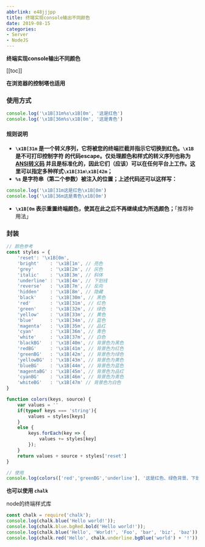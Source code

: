 ```yaml
---
abbrlink: e48jjjpp
title: 终端实现console输出不同颜色
date: 2019-08-15
categories: 
- Server
- NodeJS
---
```


<strong class='old-blog'>终端实现console输出不同颜色</strong>

[[toc]]


**在浏览器的控制塔也适用**

### 使用方式

```javascript
console.log('\x1B[31m%s\x1B[0m', '这是红色')
console.log('\x1B[36m%s\x1B[0m', '这是青色')
```



#### 规则说明

- **`\x1B[31m` 是一个转义序列，它将被您的终端拦截并指示它切换到红色。`\x1B`是不可打印控制字符 的代码escape。仅处理颜色和样式的转义序列也称为 [ANSI转义码](https://en.wikipedia.org/wiki/ANSI_escape_code#Colors) 并且是标准化的，因此它们（应该）可以在任何平台上工作。这里可以指定多种样式`\x1B[31m\x1B[42m`；**
- **`%s` 是字符串（第二个参数）被注入的位置；上述代码还可以这样写：**

```javascript
console.log('\x1B[31m这是红色\x1B[0m')
console.log('\x1B[36m这是青色\x1B[0m')
```

- **`\x1B[0m` 表示重置终端颜色，使其在此之后不再继续成为所选颜色；**「推荐种用法」



### 封装

```javascript
// 颜色参考
const styles = {
    'reset': '\x1B[0m',
    'bright'    : '\x1B[1m', // 亮色
    'grey'      : '\x1B[2m', // 灰色
    'italic'    : '\x1B[3m', // 斜体
    'underline' : '\x1B[4m', // 下划线
    'reverse'   : '\x1B[7m', // 反向
    'hidden'    : '\x1B[8m', // 隐藏
    'black'     : '\x1B[30m', // 黑色
    'red'       : '\x1B[31m', // 红色
    'green'     : '\x1B[32m', // 绿色
    'yellow'    : '\x1B[33m', // 黄色
    'blue'      : '\x1B[34m', // 蓝色
    'magenta'   : '\x1B[35m', // 品红
    'cyan'      : '\x1B[36m', // 青色
    'white'     : '\x1B[37m', // 白色
    'blackBG'   : '\x1B[40m', // 背景色为黑色
    'redBG'     : '\x1B[41m', // 背景色为红色
    'greenBG'   : '\x1B[42m', // 背景色为绿色
    'yellowBG'  : '\x1B[43m', // 背景色为黄色
    'blueBG'    : '\x1B[44m', // 背景色为蓝色
    'magentaBG' : '\x1B[45m', // 背景色为品红
    'cyanBG'    : '\x1B[46m', // 背景色为青色
    'whiteBG'   : '\x1B[47m' // 背景色为白色
}

function colors(keys, source) {
    var values = ''
    if(typeof keys === 'string'){
        values = styles[keys]
    }
    else {
        keys.forEach(key => {
            values += styles[key]
        });
    }
    return values + source + styles['reset']
}

// 使用
console.log(colors(['red','greenBG','underline'], '这是红色、绿色背景、下划线'))
```

**也可以使用 `chalk`** 

node的终端样式库

```js
const chalk = require('chalk');
console.log(chalk.blue('Hello world!'));
console.log(chalk.blue.bgRed.bold('Hello world!'));
console.log(chalk.blue('Hello', 'World!', 'Foo', 'bar', 'biz', 'baz'));
console.log(chalk.red('Hello', chalk.underline.bgBlue('world') + '!'));
```